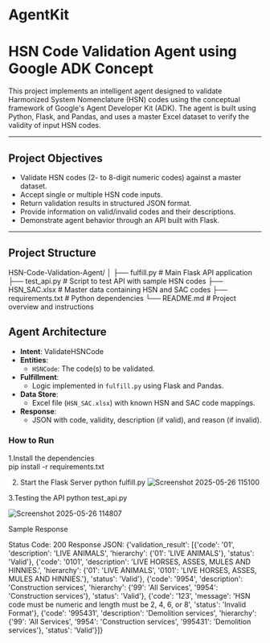 # AgentKit

#  HSN Code Validation Agent using Google ADK Concept

This project implements an intelligent agent designed to validate Harmonized System Nomenclature (HSN) codes using the conceptual framework of Google's Agent Developer Kit (ADK). The agent is built using Python, Flask, and Pandas, and uses a master Excel dataset to verify the validity of input HSN codes.

---

##  Project Objectives

- Validate HSN codes (2- to 8-digit numeric codes) against a master dataset.
- Accept single or multiple HSN code inputs.
- Return validation results in structured JSON format.
- Provide information on valid/invalid codes and their descriptions.
- Demonstrate agent behavior through an API built with Flask.

---

##  Project Structure

HSN-Code-Validation-Agent/
│
├── fulfill.py # Main Flask API application
├── test_api.py # Script to test API with sample HSN codes
├── HSN_SAC.xlsx # Master data containing HSN and SAC codes
├── requirements.txt # Python dependencies
└── README.md # Project overview and instructions

##  Agent Architecture 

- **Intent**: ValidateHSNCode
- **Entities**:
  - `HSNCode`: The code(s) to be validated.
- **Fulfillment**:
  - Logic implemented in `fulfill.py` using Flask and Pandas.
- **Data Store**:
  - Excel file (`HSN_SAC.xlsx`) with known HSN and SAC code mappings.
- **Response**:
  - JSON with code, validity, description (if valid), and reason (if invalid).

 ### How to Run

 1.Install the dependencies  
   pip install -r requirements.txt

 2. Start the Flask Server
    python fulfill.py
![Screenshot 2025-05-26 115100](https://github.com/user-attachments/assets/f17e59f4-917c-4b92-9b6e-2556ea9133b1)

    

 3.Testing the API
   python test_api.py

   ![Screenshot 2025-05-26 114807](https://github.com/user-attachments/assets/340fee84-c590-4022-b315-230c0273f927)


Sample Response

Status Code: 200
Response JSON: {'validation_result': [{'code': '01', 'description': 'LIVE ANIMALS', 'hierarchy': {'01': 'LIVE ANIMALS'}, 'status': 'Valid'}, {'code': '0101', 'description': 'LIVE HORSES, ASSES, MULES AND HINNIES.', 'hierarchy': {'01': 'LIVE ANIMALS', '0101': 'LIVE HORSES, ASSES, MULES AND HINNIES.'}, 'status': 'Valid'}, {'code': '9954', 'description': 'Construction services', 'hierarchy': {'99': 'All Services', '9954': 'Construction services'}, 'status': 'Valid'}, {'code': '123', 'message': 'HSN code must be numeric and length must be 2, 4, 6, or 8', 'status': 'Invalid Format'}, {'code': '995431', 'description': 'Demolition services', 'hierarchy': {'99': 'All Services', '9954': 'Construction services', '995431': 'Demolition services'}, 'status': 'Valid'}]}

